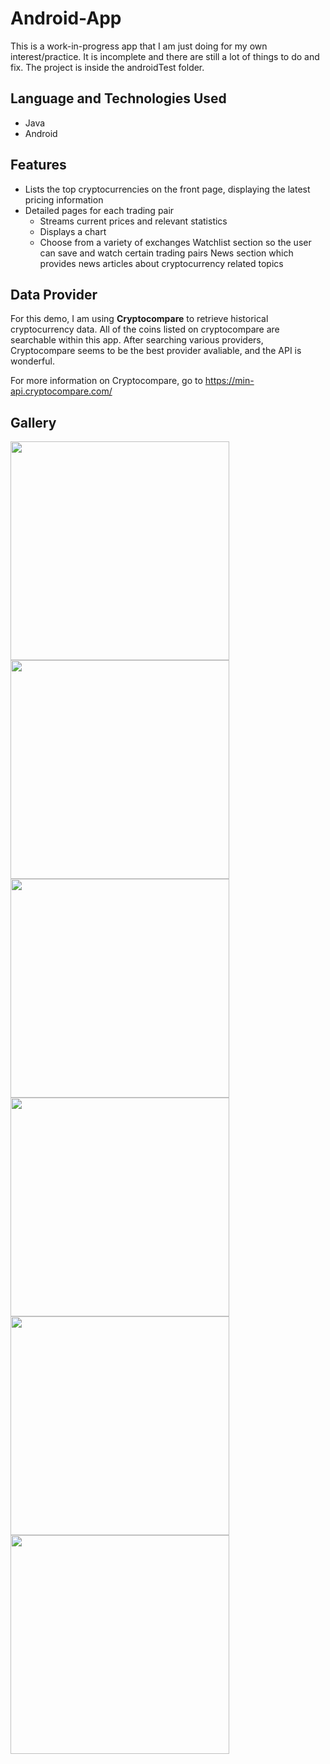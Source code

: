 # Android-App
This is a work-in-progress app that I am just doing for my own interest/practice. It is incomplete and there are still a lot of things to do and fix. The project is inside the androidTest folder.

## Language and Technologies Used
- Java
- Android

## Features
- Lists the top cryptocurrencies on the front page, displaying the latest pricing information
- Detailed pages for each trading pair
  - Streams current prices and relevant statistics
  - Displays a chart
  - Choose from a variety of exchanges
Watchlist section so the user can save and watch certain trading pairs
News section which provides news articles about cryptocurrency related topics


## Data Provider
For this demo, I am using **Cryptocompare** to retrieve historical cryptocurrency data. All of the coins listed
on cryptocompare are searchable within this app. After searching various providers, Cryptocompare seems to be the
best provider avaliable, and the API is wonderful.

For more information on Cryptocompare, go to https://min-api.cryptocompare.com/

## Gallery

<img src="https://raw.githubusercontent.com/NickWPI/Android-App/master/screenshots/Screenshot_20190110-215504_AndroidTest.jpg" width="350">
<img src="https://raw.githubusercontent.com/NickWPI/Android-App/master/screenshots/Screenshot_20190111-085601_AndroidTest.jpg" width="350">
<img src="https://raw.githubusercontent.com/NickWPI/Android-App/master/screenshots/Screenshot_20190110-215841_AndroidTest.jpg" width="350">
<img src="https://raw.githubusercontent.com/NickWPI/Android-App/master/screenshots/Screenshot_20190110-215817_AndroidTest.jpg" width="350">
<img src="https://raw.githubusercontent.com/NickWPI/Android-App/master/screenshots/Screenshot_20190110-215521_AndroidTest.jpg" width="350"><img src="https://raw.githubusercontent.com/NickWPI/Android-App/master/screenshots/Screenshot_20190110-215528_AndroidTest.jpg" width="350">
